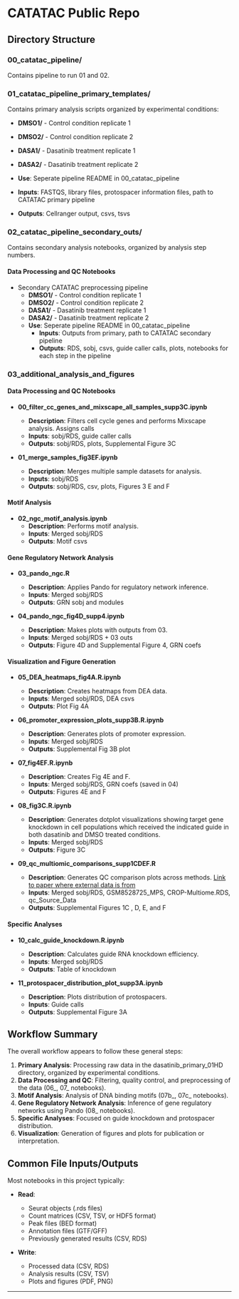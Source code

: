 # CATATAC Public Repo

## Directory Structure

### 00_catatac_pipeline/
Contains pipeline to run 01 and 02.

### 01_catatac_pipeline_primary_templates/
Contains primary analysis scripts organized by experimental conditions:
- **DMSO1/** - Control condition replicate 1
- **DMSO2/** - Control condition replicate 2
- **DASA1/** - Dasatinib treatment replicate 1
- **DASA2/** - Dasatinib treatment replicate 2

- **Use**: Seperate pipeline README in 00_catatac_pipeline
- **Inputs**: FASTQS, library files, protospacer information files, path to CATATAC primary pipeline
- **Outputs**: Cellranger output, csvs, tsvs

### 02_catatac_pipeline_secondary_outs/
Contains secondary analysis notebooks, organized by analysis step numbers.

#### Data Processing and QC Notebooks
- Secondary CATATAC preprocessing pipeline
	- **DMSO1/** - Control condition replicate 1
	- **DMSO2/** - Control condition replicate 2
	- **DASA1/** - Dasatinib treatment replicate 1
	- **DASA2/** - Dasatinib treatment replicate 2
  - **Use**: Seperate pipeline README in 00_catatac_pipeline
	- **Inputs**: Outputs from primary, path to CATATAC secondary pipeline
	- **Outputs**: RDS, sobj, csvs, guide caller calls, plots, notebooks for each step in the pipeline

### 03_additional_analysis_and_figures
#### Data Processing and QC Notebooks
- **00_filter_cc_genes_and_mixscape_all_samples_supp3C.ipynb**
  - **Description**: Filters cell cycle genes and performs Mixscape analysis. Assigns calls
  - **Inputs**: sobj/RDS, guide caller calls
  - **Outputs**: sobj/RDS, plots, Supplemental Figure 3C

- **01_merge_samples_fig3EF.ipynb**
  - **Description**: Merges multiple sample datasets for analysis.
  - **Inputs**: sobj/RDS
  - **Outputs**: sobj/RDS, csv, plots, Figures 3 E and F

#### Motif Analysis
- **02_ngc_motif_analysis.ipynb**
  - **Description**: Performs motif analysis.
  - **Inputs**: Merged sobj/RDS
  - **Outputs**: Motif csvs

#### Gene Regulatory Network Analysis
- **03_pando_ngc.R**
  - **Description**: Applies Pando for regulatory network inference.
  - **Inputs**: Merged sobj/RDS
  - **Outputs**: GRN sobj and modules

- **04_pando_ngc_fig4D_supp4.ipynb**
  - **Description**: Makes plots with outputs from 03.
  - **Inputs**: Merged sobj/RDS + 03 outs
  - **Outputs**: Figure 4D and Supplemental Figure 4, GRN coefs

#### Visualization and Figure Generation 
- **05_DEA_heatmaps_fig4A.R.ipynb**
  - **Description**: Creates heatmaps from DEA data.
  - **Inputs**: Merged sobj/RDS, DEA csvs
  - **Outputs**: Plot Fig 4A

- **06_promoter_expression_plots_supp3B.R.ipynb**
  - **Description**: Generates plots of promoter expression. 
  - **Inputs**: Merged sobj/RDS
  - **Outputs**: Supplemental Fig 3B plot

- **07_fig4EF.R.ipynb**
  - **Description**: Creates Fig 4E and F.
  - **Inputs**: Merged sobj/RDS, GRN coefs (saved in 04)
  - **Outputs**: Figures 4E and F

- **08_fig3C.R.ipynb**
  - **Description**: Generates dotplot visualizations showing target gene knockdown in cell populations which received the indicated guide in both dasatinib and DMSO treated conditions.
  - **Inputs**: Merged sobj/RDS
  - **Outputs**: Figure 3C

- **09_qc_multiomic_comparisons_supp1CDEF.R**
  - **Description**: Generates QC comparison plots across methods. [Link to paper where external data is from](https://www.sciencedirect.com/science/article/pii/S2405471224003661?via%3Dihub)
  - **Inputs**: Merged sobj/RDS, GSM8528725_MPS, CROP-Multiome.RDS, qc_Source_Data
  - **Outputs**: Supplemental Figures 1C , D, E, and F

#### Specific Analyses
- **10_calc_guide_knockdown.R.ipynb**
  - **Description**: Calculates guide RNA knockdown efficiency.
  - **Inputs**: Merged sobj/RDS
  - **Outputs**: Table of knockdown

- **11_protospacer_distribution_plot_supp3A.ipynb**
  - **Description**: Plots distribution of protospacers.
  - **Inputs**: Guide calls
  - **Outputs**: Supplemental Figure 3A

## Workflow Summary

The overall workflow appears to follow these general steps:

1. **Primary Analysis**: Processing raw data in the dasatinib_primary_01HD directory, organized by experimental conditions.
2. **Data Processing and QC**: Filtering, quality control, and preprocessing of the data (06_, 07_ notebooks).
3. **Motif Analysis**: Analysis of DNA binding motifs (07b_, 07c_ notebooks).
4. **Gene Regulatory Network Analysis**: Inference of gene regulatory networks using Pando (08_ notebooks).
5. **Specific Analyses**: Focused on guide knockdown and protospacer distribution.
6. **Visualization**: Generation of figures and plots for publication or interpretation.

## Common File Inputs/Outputs

Most notebooks in this project typically:

- **Read**: 
  - Seurat objects (.rds files)
  - Count matrices (CSV, TSV, or HDF5 format)
  - Peak files (BED format)
  - Annotation files (GTF/GFF)
  - Previously generated results (CSV, RDS)

- **Write**:
  - Processed data (CSV, RDS)
  - Analysis results (CSV, TSV)
  - Plots and figures (PDF, PNG)

---
